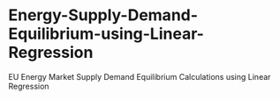 # Energy-Supply-Demand-Equilibrium-using-Linear-Regression
EU Energy Market Supply Demand Equilibrium Calculations using Linear Regression

